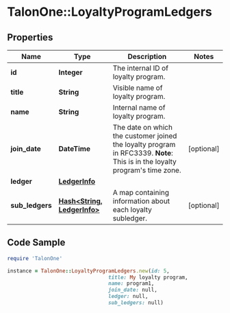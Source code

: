 # TalonOne::LoyaltyProgramLedgers

## Properties

Name | Type | Description | Notes
------------ | ------------- | ------------- | -------------
**id** | **Integer** | The internal ID of loyalty program. | 
**title** | **String** | Visible name of loyalty program. | 
**name** | **String** | Internal name of loyalty program. | 
**join_date** | **DateTime** | The date on which the customer joined the loyalty program in RFC3339.  **Note**: This is in the loyalty program&#39;s time zone.  | [optional] 
**ledger** | [**LedgerInfo**](LedgerInfo.md) |  | 
**sub_ledgers** | [**Hash&lt;String, LedgerInfo&gt;**](LedgerInfo.md) | A map containing information about each loyalty subledger. | [optional] 

## Code Sample

```ruby
require 'TalonOne'

instance = TalonOne::LoyaltyProgramLedgers.new(id: 5,
                                 title: My loyalty program,
                                 name: program1,
                                 join_date: null,
                                 ledger: null,
                                 sub_ledgers: null)
```


